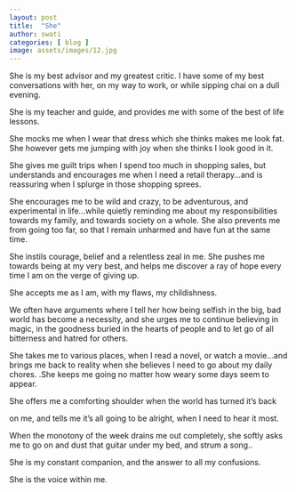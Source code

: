 ```yaml
---
layout: post
title:  "She"
author: swati
categories: [ blog ]
image: assets/images/12.jpg
---
```



She is my best advisor and my greatest critic. I have some of my best conversations with her, on my way to work, or while sipping chai on a dull evening.

She is my teacher and guide, and provides me with some of the best of life lessons.

She mocks me when I wear that dress which she thinks makes me look fat. She however gets me jumping with joy when she thinks I look good in it.

She gives me guilt trips when I spend too much in shopping sales, but understands and encourages me when I need a retail therapy…and is reassuring when I splurge in those shopping sprees.

She encourages me to be wild and crazy, to be adventurous,  and experimental in life…while quietly reminding me about my responsibilities towards my family, and towards society on a whole. She also prevents me from going too far, so that I remain unharmed and have fun at the same time.

She instils courage, belief and a relentless zeal in me. She pushes me towards being at my very best, and helps me discover a ray of hope every time I am on the verge of giving up.

She accepts me as I am, with my flaws, my childishness.

We often have arguments where I tell her how being selfish in the big, bad world has become a necessity, and she urges me to continue believing in magic, in the goodness buried in the hearts of people and to let go of all bitterness and hatred for others.

She takes me to various places, when I read a novel, or watch a movie…and brings me back to reality when she believes I need to go about my daily chores. .She keeps me going no matter how weary some days seem to appear.

She offers me a comforting shoulder when the world has turned it’s back

on me, and tells me it’s all going to be alright, when I need to hear it most.

When the monotony of the week drains me out completely, she softly asks me to go on and dust that guitar under my bed, and strum a song..

She is  my constant companion, and the answer to all my confusions.

She is the voice within me.

